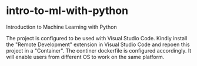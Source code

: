 # intro-to-ml-with-python
Introduction to Machine Learning with Python

The project is configured to be used with Visual Studio Code. Kindly install the "Remote Development" extension in Visual Studio Code and repoen this project in a "Container". The continer dockerfile is configured accordingly. It will enable users from different OS to work on the same platform.
